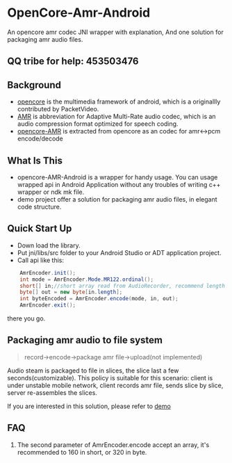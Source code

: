OpenCore-Amr-Android
====================

An opencore amr codec JNI wrapper with explanation,
And one solution for packaging amr audio files.

## QQ tribe for help: 453503476

## Background
- [opencore][1] is the multimedia framework of android, which is a originallly contributed by PacketVideo.
- [AMR][2] is abbreviation for Adaptive Multi-Rate audio codec, which is an audio compression format optimized for speech coding.
- [opencore-AMR][3] is extracted from opencore as an codec for amr<->pcm encode/decode

## What Is This
- opencore-AMR-Android is a wrapper for handy usage. You can usage wrapped api in Android Application without any troubles of writing c++ wrapper or ndk mk file.
- demo project offer a solution for packaging amr audio files, in elegant code structure.

## Quick Start Up
- Down load the library.
- Put jni/libs/src folder to your Android Studio or ADT application project.
- Call api like this:

``` java
    AmrEncoder.init();
    int mode = AmrEncoder.Mode.MR122.ordinal();
    short[] in;//short array read from AudioRecorder, recommend length 160
    byte[] out = new byte[in.length];
    int byteEncoded = AmrEncoder.encode(mode, in, out);
    AmrEncoder.exit();
```
there you go.

## Packaging amr audio to file system
> record->encode->package amr file->upload(not implemented)

Audio steam is packaged to file in slices, the slice last a few seconds(customizable). This policy is suitable for this scenario: client is under unstable mobile network, client records amr file, sends slice by slice, server re-assembles the slices.

If you are interested in this solution, please refer to [demo](demo/)


## FAQ
1. The second parameter of AmrEncoder.encode accept an array, it's recommended to 160 in short, or 320 in byte.

  [1]: https://github.com/android/platform_external_opencore
  [2]: http://en.wikipedia.org/wiki/Adaptive_Multi-Rate_audio_codec
  [3]: http://opencore-amr.sourceforge.net/

